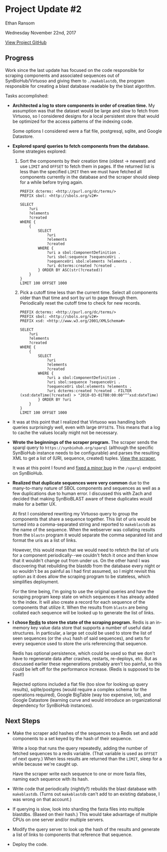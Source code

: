 # Project Update #2

Ethan Ransom

Wednesday November 22nd, 2017

[View Project GitHub](https://github.com/schnauzer/synbioblast)

## Progress

Work since the last update has focused on the code responsible for scraping components
and associated sequences out of SynBioHub/Virtuoso and giving them to `./makeblastdb`,
the program responsible for creating a blast database readable by the blast algorithm.

Tasks accomplished:

* **Architected a log to store components in order of creation time.** My assumption
  was that the dataset would be large and slow to fetch from Virtuoso, so I considered
  designs for a local persistent store that would be optimized for the access patterns
  of the indexing code.

    Some options I considered were a flat file, postgresql, sqlite, and Google Datastore.

* **Explored sparql queries to fetch components from the database.** Some strategies explored:

   1. Sort the components by their creation time (oldest -> newest) and use `LIMIT` and `OFFSET`
   to fetch them in pages. If the returned list is less than the specified `LIMIT` then we 
   must have fetched all components currently in the database and the scraper should sleep
   for a while before trying again.

        ```sparql
        PREFIX dcterms: <http://purl.org/dc/terms/>
        PREFIX sbol: <http://sbols.org/v2#> 

        SELECT
            ?uri 
            ?elements
            ?created 
        WHERE { 
            {
                SELECT 
                    ?uri 
                    ?elements
                    ?created 
                WHERE { 
                    ?uri a sbol:ComponentDefinition . 
                    ?uri sbol:sequence ?sequenceUri . 
                    ?sequenceUri sbol:elements ?elements . 
                    ?uri dcterms:created ?created .
                } ORDER BY ASC(str(?created))
            }
        }
        LIMIT 100 OFFSET 1000
        ```

  2. Pick a cutoff time less than the current time. Select all components older than that time
    and sort by uri to page through them. Periodically reset the cutoff time to check
    for new records.

        ```sparql
        PREFIX dcterms: <http://purl.org/dc/terms/>
        PREFIX sbol: <http://sbols.org/v2#>
        PREFIX xsd: <http://www.w3.org/2001/XMLSchema#>

        SELECT
            ?uri 
            ?elements
            ?created 
        WHERE { 
            {
                SELECT 
                    ?uri 
                    ?elements
                    ?created 
                WHERE { 
                    ?uri a sbol:ComponentDefinition . 
                    ?uri sbol:sequence ?sequenceUri . 
                    ?sequenceUri sbol:elements ?elements . 
                    ?uri dcterms:created ?created . FILTER (xsd:dateTime(?created) > "2010-03-01T00:00:00"^^xsd:dateTime) 
                } ORDER BY ?uri
            }
        }
        LIMIT 100 OFFSET 1000
        ```

 * It was at this point that I realized that Virtuoso was handling both queries surprisingly
  well, even with large `OFFSET`s. This means that a log to cache the values locally might not be necessary.

 * **Wrote the beginnings of the scraper program.** The scraper sends the sparql query to `https://synbiohub.org/sparql` (although the specific SynBioHub instance needs to be configurable) and parses the resulting XML to get a list of (URI, sequence, created) tuples. [View the scraper.](https://github.com/schnauzer/synbioblast/blob/master/slurper.go)

   It was at this point I found and [fixed a minor bug](https://github.com/SynBioHub/synbiohub/pull/526) in the 
   `/sparql` endpoint on SynBioHub.

 * **Realized that duplicate sequences were very common** due to the 
   many-to-many nature of SBOL components and sequences as well as a 
   few duplications due to human error. I discussed this with Zach
   and decided that making SynBioBLAST aware of these duplicates would 
   make for a better UX.

   At first I considered rewriting my Virtuoso query to group the components
   that share a sequence together. This list of uris would be turned into a comma-separated string and reported to `makeblastdb` as the name
   of the sequence. When the webserver was collating results from the
   `blastn` program it would separate the comma separated list and format
   the uris as a list of links.

   However, this would mean that we would need to refetch the list
   of uris for a component periodically--we couldn't fetch it once
   and then know that it wouldn't change out from under us. On the other hand I was discovering that rebuilding the blastdb from the 
   database every night or so wouldn't be as painful as I had first assumed, so I might revisit this option as it does allow the scraping program to be stateless, which simplifies deployment.

   For the time being, I'm going to use the original queries and
   have the scraping program keep state on which sequences it has
   already added to the index. It will also create a record for each
   sequence of the components that utilize it. When the results from `blastn` are being collated each sequence will be looked up to 
   generate the list of links.

 * **I chose [Redis](https://redis.io/) to store the state of the
   scraping program.** Redis is an in-memory key value data store
   that supports a number of useful data structures. In particular, 
   a large set could be used to store the list of seen sequences 
   (or the `sha1` hash of said sequences), and sets for every 
   sequence used to store the uris referencing that sequence.

   Redis has optional persistence, which could be used so that 
   we don't have to regenerate data after crashes, restarts,
   re-deploys, etc. But as discussed earlier these regenerations
   probably aren't too painful, so this could be left off for 
   the performance increase. (Redis is supposed to be Fast!)

   Rejected options included a flat file (too slow
   for looking up query results), sqlite/postgres (would require
   a complex schema for the operations required), Google BigTable (way too expensive, lol), and Google Datastore (learning curve
   and would introduce an organizational dependency for SynBioHub
   instances).

## Next Steps

 * Make the scraper add hashes of the sequences to a Redis set 
   and add components to a set keyed by the hash of their sequence.

   Write a loop that runs the query repeatedly, adding the number of fetched sequences to a redis variable. (That variable is used as 
   `OFFSET` of next query.) When less results are returned than the `LIMIT`, sleep for a while because we're caught up.

   Have the scraper write each sequence to one or more fasta files,
   naming each sequence with its hash.

 * Write code that periodically (nightly?) rebuilds the blast 
   database with `makeblastdb`. (Turns out `makeblastdb` can't add
   to an existing database, I was wrong on that account.) 

 * If querying is slow, look into sharding the fasta files into
   multiple blastdbs. (Based on their hash.) This would take 
   advantage of multiple CPUs on one server and/or multiple servers.

 * Modify the query server to look up the hash of the results
   and generate a list of links to components that reference that
   sequence.

 * Deploy the code.